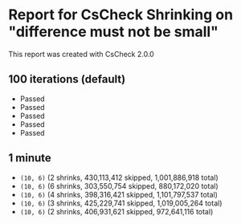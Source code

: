 # Report for CsCheck Shrinking on "difference must not be small"

This report was created with CsCheck 2.0.0

## 100 iterations (default)

* Passed
* Passed
* Passed
* Passed
* Passed

## 1 minute

* ``(10, 6)`` (2 shrinks, 430,113,412 skipped, 1,001,886,918 total)
* ``(10, 6)`` (6 shrinks, 303,550,754 skipped, 880,172,020 total)
* ``(10, 6)`` (4 shrinks, 398,316,421 skipped, 1,101,797,537 total)
* ``(10, 6)`` (3 shrinks, 425,229,741 skipped, 1,019,005,264 total)
* ``(10, 6)`` (2 shrinks, 406,931,621 skipped, 972,641,116 total)
